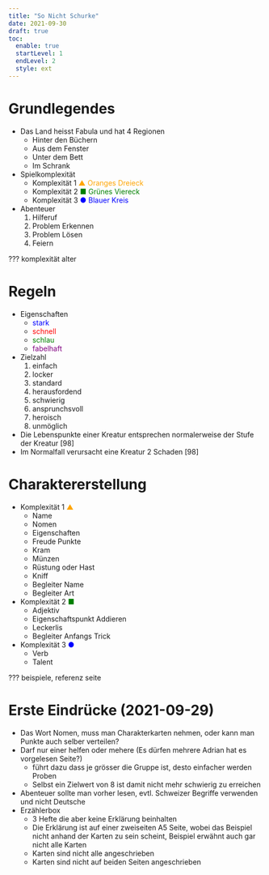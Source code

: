 ```yaml
---
title: "So Nicht Schurke"
date: 2021-09-30
draft: true
toc:
  enable: true
  startLevel: 1
  endLevel: 2
  style: ext
---
```


# Grundlegendes

- Das Land heisst Fabula und hat 4 Regionen
  - Hinter den Büchern
  - Aus dem Fenster
  - Unter dem Bett
  - Im Schrank
- Spielkomplexität
  - Komplexität 1 <span style="color: orange">▲ Oranges Dreieck</span>
  - Komplexität 2 <span style="color: green">■ Grünes Viereck</span>
  - Komplexität 3 <span style="color: blue">● Blauer Kreis</span>
- Abenteuer
  1. Hilferuf
  2. Problem Erkennen
  3. Problem Lösen
  4. Feiern

??? komplexität alter

# Regeln

- Eigenschaften
  - <span style="color: blue">stark</span>
  - <span style="color: red">schnell</span>
  - <span style="color: green">schlau</span>
  - <span style="color: purple">fabelhaft</span>
- Zielzahl
  1. einfach
  2. locker
  3. standard
  4. herausfordend
  5. schwierig
  6. ansprunchsvoll
  7. heroisch
  8. unmöglich
- Die Lebenspunkte einer Kreatur entsprechen normalerweise der Stufe der Kreatur [98]
- Im Normalfall verursacht eine Kreatur 2 Schaden [98]

# Charaktererstellung

- Komplexität 1 <span style="color: orange">▲</span>
  - Name
  - Nomen
  - Eigenschaften
  - Freude Punkte
  - Kram
  - Münzen
  - Rüstung oder Hast
  - Kniff
  - Begleiter Name
  - Begleiter Art
- Komplexität 2 <span style="color: green">■</span>
  - Adjektiv
  - Eigenschaftspunkt Addieren
  - Leckerlis
  - Begleiter Anfangs Trick
- Komplexität 3 <span style="color: blue">●</span>
  - Verb
  - Talent

??? beispiele, referenz seite

# Erste Eindrücke (2021-09-29)

- Das Wort Nomen, muss man Charakterkarten nehmen, oder kann man Punkte auch selber verteilen?
- Darf nur einer helfen oder mehere (Es dürfen mehrere Adrian hat es vorgelesen Seite?)
  - führt dazu dass je grösser die Gruppe ist, desto einfacher werden Proben
  - Selbst ein Zielwert von 8 ist damit nicht mehr schwierig zu erreichen
- Abenteuer sollte man vorher lesen, evtl. Schweizer Begriffe verwenden und nicht Deutsche
- Erzählerbox
  - 3 Hefte die aber keine Erklärung beinhalten
  - Die Erklärung ist auf einer zweiseiten A5 Seite, wobei das Beispiel nicht anhand der Karten zu sein scheint, Beispiel erwähnt auch gar nicht alle Karten
  - Karten sind nicht alle angeschrieben
  - Karten sind nicht auf beiden Seiten angeschrieben

